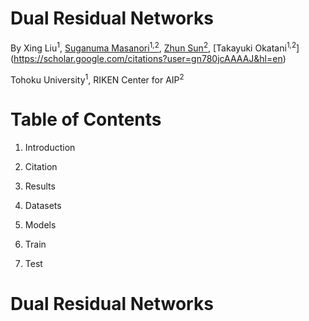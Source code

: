 # Dual Residual Networks 
By Xing Liu<sup>1</sup>, [Suganuma Masanori<sup>1,2</sup>](https://scholar.google.co.jp/citations?user=NpWGfwgAAAAJ&hl=ja), [Zhun Sun<sup>2</sup>](https://scholar.google.co.jp/citations?user=Y-3iZ9EAAAAJ&hl=en), [Takayuki Okatani<sup>1,2</sup>] (https://scholar.google.com/citations?user=gn780jcAAAAJ&hl=en)

Tohoku University<sup>1</sup>, RIKEN Center for AIP<sup>2</sup>

# Table of Contents
1) Introduction

2) Citation

3) Results

4) Datasets

5) Models

6) Train

7) Test

# Dual Residual Networks
